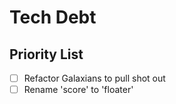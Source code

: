 # Tech Debt

## Priority List

- [ ] Refactor Galaxians to pull shot out
- [ ] Rename 'score' to 'floater'

